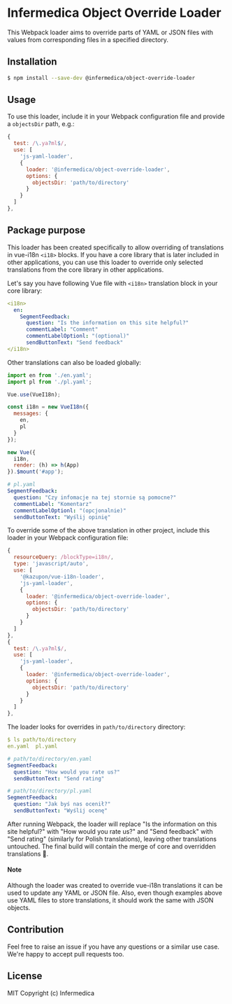 # Infermedica Object Override Loader

This Webpack loader aims to override parts of YAML or JSON files with values from corresponding files in a specified
directory.

## Installation

```bash
$ npm install --save-dev @infermedica/object-override-loader
```

## Usage

To use this loader, include it in your Webpack configuration file and provide a `objectsDir` path, e.g.:

```js
{
  test: /\.ya?ml$/,
  use: [
    'js-yaml-loader',
    {
      loader: '@infermedica/object-override-loader',
      options: {
        objectsDir: 'path/to/directory'
      }
    }
  ]
},
```

## Package purpose

This loader has been created specifically to allow overriding of translations in vue-i18n `<i18>` blocks. If you have
a core library that is later included in other applications, you can use this loader to override only selected
translations from the core library in other applications.

Let's say you have following Vue file with `<i18n>` translation block in your core library:
```yaml
<i18n>
  en:
    SegmentFeedback:
      question: "Is the information on this site helpful?"
      commentLabel: "Comment"
      commentLabelOptionl: "(optional)"
      sendButtonText: "Send feedback"
</i18n>
```

Other translations can also be loaded globally:
```javascript
import en from './en.yaml';
import pl from './pl.yaml';

Vue.use(VueI18n);

const i18n = new VueI18n({
  messages: {
    en,
    pl
  }
});

new Vue({
  i18n,
  render: (h) => h(App)
}).$mount('#app');
```

```yaml
# pl.yaml
SegmentFeedback:
  question: "Czy infomacje na tej stornie są pomocne?"
  commentLabel: "Komentarz"
  commentLabelOptionl: "(opcjonalnie)"
  sendButtonText: "Wyślij opinię"
```

To override some of the above translation in other project, include this loader in your Webpack configuration file:

```js
{
  resourceQuery: /blockType=i18n/,
  type: 'javascript/auto',
  use: [
    '@kazupon/vue-i18n-loader',
    'js-yaml-loader',
    {
      loader: '@infermedica/object-override-loader',
      options: {
        objectsDir: 'path/to/directory'
      }
    }
  ]
},
{
  test: /\.ya?ml$/,
  use: [
    'js-yaml-loader',
    {
      loader: '@infermedica/object-override-loader',
      options: {
        objectsDir: 'path/to/directory'
      }
    }
  ]
},
```

The loader looks for overrides in `path/to/directory` directory:

```yaml
$ ls path/to/directory
en.yaml  pl.yaml
```

```yaml
# path/to/directory/en.yaml
SegmentFeedback:
  question: "How would you rate us?"
  sendButtonText: "Send rating"
```
```yaml
# path/to/directory/pl.yaml
SegmentFeedback:
  question: "Jak byś nas ocenił?"
  sendButtonText: "Wyślij ocenę"
```

After running Webpack, the loader will replace "Is the information on this site helpful?" with
"How would you rate us?" and "Send feedback" with "Send rating" (similarly for Polish translations),
leaving other translations untouched. The final build will contain the merge of core and overridden translations 🎉.

#### Note

Although the loader was created to override vue-i18n translations it can be used to update any YAML or JSON file.
Also, even though examples above use YAML files to store translations, it should work the same with JSON objects.

## Contribution

Feel free to raise an issue if you have any questions or a similar use case. We're happy to accept pull requests too.

## License

MIT Copyright (c) Infermedica
